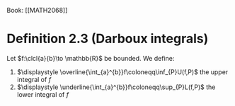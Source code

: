 Book: [[MATH2068]]
# Definition 2.3 (Darboux integrals)
Let $f:\clcl{a}{b}\to \mathbb{R}$ be bounded.
We define:
1. $\displaystyle \overline{\int_{a}^{b}}f\coloneqq\inf_{P}U(f,P)$ the upper integral of $f$
2. $\displaystyle \underline{\int_{a}^{b}}f\coloneqq\sup_{P}L(f,P)$ the lower integral of $f$